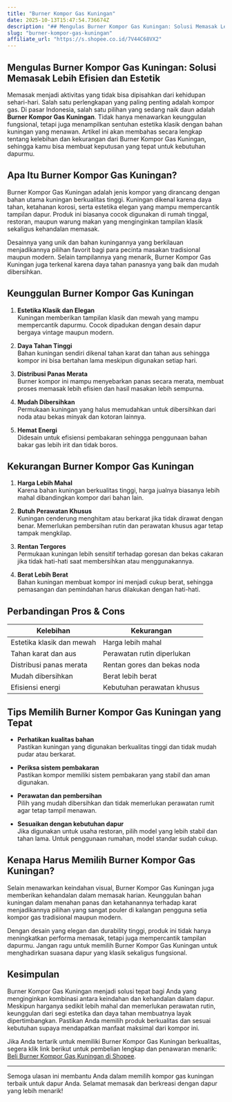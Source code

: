 ```yaml
---
title: "Burner Kompor Gas Kuningan"
date: 2025-10-13T15:47:54.736674Z
description: "## Mengulas Burner Kompor Gas Kuningan: Solusi Memasak Lebih Efisien dan Estetik..."
slug: "burner-kompor-gas-kuningan"
affiliate_url: "https://s.shopee.co.id/7V44C68VX2"
---
```

## Mengulas Burner Kompor Gas Kuningan: Solusi Memasak Lebih Efisien dan Estetik

Memasak menjadi aktivitas yang tidak bisa dipisahkan dari kehidupan sehari-hari. Salah satu perlengkapan yang paling penting adalah kompor gas. Di pasar Indonesia, salah satu pilihan yang sedang naik daun adalah **Burner Kompor Gas Kuningan**. Tidak hanya menawarkan keunggulan fungsional, tetapi juga menampilkan sentuhan estetika klasik dengan bahan kuningan yang menawan. Artikel ini akan membahas secara lengkap tentang kelebihan dan kekurangan dari Burner Kompor Gas Kuningan, sehingga kamu bisa membuat keputusan yang tepat untuk kebutuhan dapurmu.

## Apa Itu Burner Kompor Gas Kuningan?

Burner Kompor Gas Kuningan adalah jenis kompor yang dirancang dengan bahan utama kuningan berkualitas tinggi. Kuningan dikenal karena daya tahan, ketahanan korosi, serta estetika elegan yang mampu mempercantik tampilan dapur. Produk ini biasanya cocok digunakan di rumah tinggal, restoran, maupun warung makan yang menginginkan tampilan klasik sekaligus kehandalan memasak.

Desainnya yang unik dan bahan kuningannya yang berkilauan menjadikannya pilihan favorit bagi para pecinta masakan tradisional maupun modern. Selain tampilannya yang menarik, Burner Kompor Gas Kuningan juga terkenal karena daya tahan panasnya yang baik dan mudah dibersihkan.

## Keunggulan Burner Kompor Gas Kuningan

1. **Estetika Klasik dan Elegan**  
Kuningan memberikan tampilan klasik dan mewah yang mampu mempercantik dapurmu. Cocok dipadukan dengan desain dapur bergaya vintage maupun modern.

2. **Daya Tahan Tinggi**  
Bahan kuningan sendiri dikenal tahan karat dan tahan aus sehingga kompor ini bisa bertahan lama meskipun digunakan setiap hari.

3. **Distribusi Panas Merata**  
Burner kompor ini mampu menyebarkan panas secara merata, membuat proses memasak lebih efisien dan hasil masakan lebih sempurna.

4. **Mudah Dibersihkan**  
Permukaan kuningan yang halus memudahkan untuk dibersihkan dari noda atau bekas minyak dan kotoran lainnya.

5. **Hemat Energi**  
Didesain untuk efisiensi pembakaran sehingga penggunaan bahan bakar gas lebih irit dan tidak boros.

## Kekurangan Burner Kompor Gas Kuningan

1. **Harga Lebih Mahal**  
Karena bahan kuningan berkualitas tinggi, harga jualnya biasanya lebih mahal dibandingkan kompor dari bahan lain.

2. **Butuh Perawatan Khusus**  
Kuningan cenderung menghitam atau berkarat jika tidak dirawat dengan benar. Memerlukan pembersihan rutin dan perawatan khusus agar tetap tampak mengkilap.

3. **Rentan Tergores**  
Permukaan kuningan lebih sensitif terhadap goresan dan bekas cakaran jika tidak hati-hati saat membersihkan atau menggunakannya.

4. **Berat Lebih Berat**  
Bahan kuningan membuat kompor ini menjadi cukup berat, sehingga pemasangan dan pemindahan harus dilakukan dengan hati-hati.

## Perbandingan Pros & Cons

| Kelebihan                             | Kekurangan                        |
|----------------------------------------|-----------------------------------|
| Estetika klasik dan mewah            | Harga lebih mahal                |
| Tahan karat dan aus                  | Perawatan rutin diperlukan       |
| Distribusi panas merata               | Rentan gores dan bekas noda      |
| Mudah dibersihkan                     | Berat lebih berat                |
| Efisiensi energi                    | Kebutuhan perawatan khusus       |

## Tips Memilih Burner Kompor Gas Kuningan yang Tepat

- **Perhatikan kualitas bahan**  
Pastikan kuningan yang digunakan berkualitas tinggi dan tidak mudah pudar atau berkarat.

- **Periksa sistem pembakaran**  
Pastikan kompor memiliki sistem pembakaran yang stabil dan aman digunakan.

- **Perawatan dan pembersihan**  
Pilih yang mudah dibersihkan dan tidak memerlukan perawatan rumit agar tetap tampil menawan.

- **Sesuaikan dengan kebutuhan dapur**  
Jika digunakan untuk usaha restoran, pilih model yang lebih stabil dan tahan lama. Untuk penggunaan rumahan, model standar sudah cukup.

## Kenapa Harus Memilih Burner Kompor Gas Kuningan?

Selain menawarkan keindahan visual, Burner Kompor Gas Kuningan juga memberikan kehandalan dalam memasak harian. Keunggulan bahan kuningan dalam menahan panas dan ketahanannya terhadap karat menjadikannya pilihan yang sangat pouler di kalangan pengguna setia kompor gas tradisional maupun modern.

Dengan desain yang elegan dan durability tinggi, produk ini tidak hanya meningkatkan performa memasak, tetapi juga mempercantik tampilan dapurmu. Jangan ragu untuk memilih Burner Kompor Gas Kuningan untuk menghadirkan suasana dapur yang klasik sekaligus fungsional.

## Kesimpulan

Burner Kompor Gas Kuningan menjadi solusi tepat bagi Anda yang menginginkan kombinasi antara keindahan dan kehandalan dalam dapur. Meskipun harganya sedikit lebih mahal dan memerlukan perawatan rutin, keunggulan dari segi estetika dan daya tahan membuatnya layak dipertimbangkan. Pastikan Anda memilih produk berkualitas dan sesuai kebutuhan supaya mendapatkan manfaat maksimal dari kompor ini.

Jika Anda tertarik untuk memiliki Burner Kompor Gas Kuningan berkualitas, segera klik link berikut untuk pembelian lengkap dan penawaran menarik: [Beli Burner Kompor Gas Kuningan di Shopee](https://s.shopee.co.id/7V44C68VX2).

---

Semoga ulasan ini membantu Anda dalam memilih kompor gas kuningan terbaik untuk dapur Anda. Selamat memasak dan berkreasi dengan dapur yang lebih menarik!